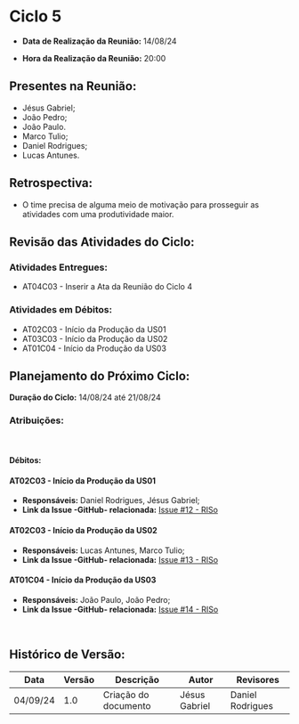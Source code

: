 # Ciclo 5

- **Data de Realização da Reunião:**
14/08/24

- **Hora da Realização da Reunião:**
20:00

## Presentes na Reunião:
- Jésus Gabriel;
- João Pedro;
- João Paulo.
- Marco Tulio;
- Daniel Rodrigues;
- Lucas Antunes.

## Retrospectiva:
- O time precisa de alguma meio de motivação para prosseguir as atividades com uma produtividade maior.

## Revisão das Atividades do Ciclo:
### **Atividades Entregues:**

- AT04C03 - Inserir a Ata da Reunião do Ciclo 4

### **Atividades em Débitos:**
- AT02C03 - Início da Produção da US01
- AT03C03 - Início da Produção da US02
- AT01C04 - Início da Produção da US03

## Planejamento do Próximo Ciclo:
**Duração do Ciclo:** 14/08/24 até 21/08/24

### **Atribuições:**
<br>

#### Débitos:
#### AT02C03 - Início da Produção da US01
- **Responsáveis:** Daniel Rodrigues, Jésus Gabriel;
- **Link da Issue -GitHub- relacionada:** [Issue #12 - RISo](https://github.com/mdsreq-fga-unb/2024.1-RISO-/issues/12)

#### AT02C03 - Início da Produção da US02
- **Responsáveis:** Lucas Antunes, Marco Tulio;
- **Link da Issue -GitHub- relacionada:** [Issue #13 - RISo](https://github.com/mdsreq-fga-unb/2024.1-RISO-/issues/13)

#### AT01C04 - Início da Produção da US03
- **Responsáveis:** João Paulo, João Pedro;
- **Link da Issue -GitHub- relacionada:** [Issue #14 - RISo](https://github.com/mdsreq-fga-unb/2024.1-RISO-/issues/14)
<br>

## Histórico de Versão:
Data | Versão | Descrição | Autor | Revisores 
---- | ------ | --------- | ----- | ---------
04/09/24 | 1.0 | Criação do documento | Jésus Gabriel | Daniel Rodrigues
